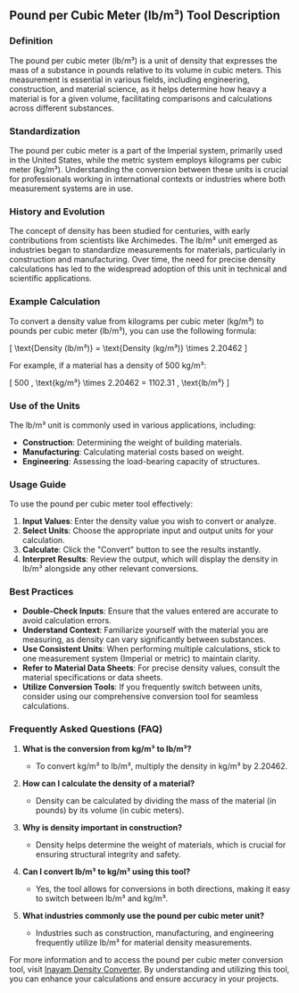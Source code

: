 ## Pound per Cubic Meter (lb/m³) Tool Description

### Definition
The pound per cubic meter (lb/m³) is a unit of density that expresses the mass of a substance in pounds relative to its volume in cubic meters. This measurement is essential in various fields, including engineering, construction, and material science, as it helps determine how heavy a material is for a given volume, facilitating comparisons and calculations across different substances.

### Standardization
The pound per cubic meter is a part of the Imperial system, primarily used in the United States, while the metric system employs kilograms per cubic meter (kg/m³). Understanding the conversion between these units is crucial for professionals working in international contexts or industries where both measurement systems are in use.

### History and Evolution
The concept of density has been studied for centuries, with early contributions from scientists like Archimedes. The lb/m³ unit emerged as industries began to standardize measurements for materials, particularly in construction and manufacturing. Over time, the need for precise density calculations has led to the widespread adoption of this unit in technical and scientific applications.

### Example Calculation
To convert a density value from kilograms per cubic meter (kg/m³) to pounds per cubic meter (lb/m³), you can use the following formula:

\[ \text{Density (lb/m³)} = \text{Density (kg/m³)} \times 2.20462 \]

For example, if a material has a density of 500 kg/m³:

\[ 500 \, \text{kg/m³} \times 2.20462 = 1102.31 \, \text{lb/m³} \]

### Use of the Units
The lb/m³ unit is commonly used in various applications, including:
- **Construction**: Determining the weight of building materials.
- **Manufacturing**: Calculating material costs based on weight.
- **Engineering**: Assessing the load-bearing capacity of structures.

### Usage Guide
To use the pound per cubic meter tool effectively:
1. **Input Values**: Enter the density value you wish to convert or analyze.
2. **Select Units**: Choose the appropriate input and output units for your calculation.
3. **Calculate**: Click the "Convert" button to see the results instantly.
4. **Interpret Results**: Review the output, which will display the density in lb/m³ alongside any other relevant conversions.

### Best Practices
- **Double-Check Inputs**: Ensure that the values entered are accurate to avoid calculation errors.
- **Understand Context**: Familiarize yourself with the material you are measuring, as density can vary significantly between substances.
- **Use Consistent Units**: When performing multiple calculations, stick to one measurement system (Imperial or metric) to maintain clarity.
- **Refer to Material Data Sheets**: For precise density values, consult the material specifications or data sheets.
- **Utilize Conversion Tools**: If you frequently switch between units, consider using our comprehensive conversion tool for seamless calculations.

### Frequently Asked Questions (FAQ)

1. **What is the conversion from kg/m³ to lb/m³?**
   - To convert kg/m³ to lb/m³, multiply the density in kg/m³ by 2.20462.

2. **How can I calculate the density of a material?**
   - Density can be calculated by dividing the mass of the material (in pounds) by its volume (in cubic meters).

3. **Why is density important in construction?**
   - Density helps determine the weight of materials, which is crucial for ensuring structural integrity and safety.

4. **Can I convert lb/m³ to kg/m³ using this tool?**
   - Yes, the tool allows for conversions in both directions, making it easy to switch between lb/m³ and kg/m³.

5. **What industries commonly use the pound per cubic meter unit?**
   - Industries such as construction, manufacturing, and engineering frequently utilize lb/m³ for material density measurements.

For more information and to access the pound per cubic meter conversion tool, visit [Inayam Density Converter](https://www.inayam.co/unit-converter/density). By understanding and utilizing this tool, you can enhance your calculations and ensure accuracy in your projects.